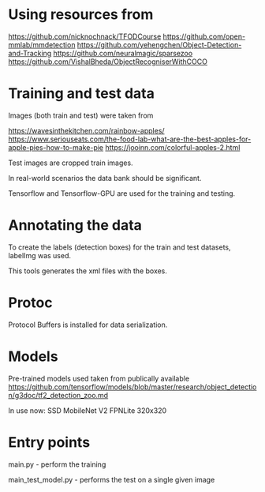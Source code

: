 # Using resources from

https://github.com/nicknochnack/TFODCourse
https://github.com/open-mmlab/mmdetection
https://github.com/yehengchen/Object-Detection-and-Tracking
https://github.com/neuralmagic/sparsezoo
https://github.com/VishalBheda/ObjectRecogniserWithCOCO


# Training and test data

Images (both train and test) were taken from

https://wavesinthekitchen.com/rainbow-apples/
https://www.seriouseats.com/the-food-lab-what-are-the-best-apples-for-apple-pies-how-to-make-pie
https://jooinn.com/colorful-apples-2.html

Test images are cropped train images.

In real-world scenarios the data bank should be significant.

Tensorflow and Tensorflow-GPU are used for the training and testing.


# Annotating the data

To create the labels (detection boxes) for the train and test datasets, labelImg was used.

This tools generates the xml files with the boxes.


# Protoc

Protocol Buffers is installed for data serialization.


# Models

Pre-trained models used taken from publically available https://github.com/tensorflow/models/blob/master/research/object_detection/g3doc/tf2_detection_zoo.md

In use now: SSD MobileNet V2 FPNLite 320x320


# Entry points

main.py - perform the training

main_test_model.py - performs the test on a single given image

